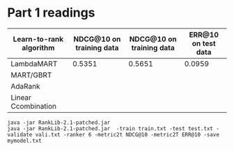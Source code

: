# Part 1 readings

| Learn-to-rank algorithm | NDCG@10 on training data  | NDCG@10 on training data | ERR@10 on test data  
|----------|-------|-------|-------------------
| LambdaMART   |  0.5351 |  0.5651 |  0.0959 |
| MART/GBRT  |  |   |   |
| AdaRank   |   |   |   |
| Linear Ccombination |  |   |    |


```
java -jar RankLib-2.1-patched.jar
java -jar RankLib-2.1-patched.jar  -train train.txt -test test.txt -validate vali.txt -ranker 6 -metric2t NDCG@10 -metric2T ERR@10 -save mymodel.txt

```
